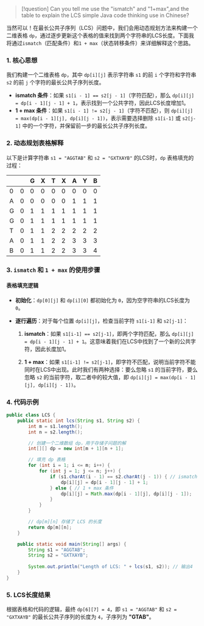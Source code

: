 >[!question]
>Can you tell me use the "ismatch" and "1+max",and the table to explain the LCS simple Java code thinking use in Chinese?

当然可以！在最长公共子序列（LCS）问题中，我们会用动态规划方法来构建一个二维表格 `dp`，通过逐步更新这个表格的值来找到两个字符串的LCS长度。下面我将通过`ismatch`（匹配条件）和`1 + max`（状态转移条件）来详细解释这个思路。

### 1. 核心思想

我们构建一个二维表格 `dp`，其中 `dp[i][j]` 表示字符串 `s1` 的前 `i` 个字符和字符串 `s2` 的前 `j` 个字符的最长公共子序列长度。

- **ismatch 条件**：如果 `s1[i - 1] == s2[j - 1]`（字符匹配），那么 `dp[i][j] = dp[i - 1][j - 1] + 1`，表示找到一个公共字符，因此LCS长度增加1。
- **1 + max 条件**：如果 `s1[i - 1] != s2[j - 1]`（字符不匹配），则 `dp[i][j] = max(dp[i - 1][j], dp[i][j - 1])`，表示需要选择删除 `s1[i-1]` 或 `s2[j-1]` 中的一个字符，并保留前一步的最长公共子序列长度。

### 2. 动态规划表格解释

以下是计算字符串 `s1 = "AGGTAB"` 和 `s2 = "GXTXAYB"` 的LCS时，`dp` 表格填充的过程：

|    |   | G | X | T | X | A | Y | B |
|----|---|---|---|---|---|---|---|---|
| 0  | 0 | 0 | 0 | 0 | 0 | 0 | 0 | 0 |
| A  | 0 | 0 | 0 | 0 | 0 | 1 | 1 | 1 |
| G  | 0 | 1 | 1 | 1 | 1 | 1 | 1 | 1 |
| G  | 0 | 1 | 1 | 1 | 1 | 1 | 1 | 1 |
| T  | 0 | 1 | 1 | 2 | 2 | 2 | 2 | 2 |
| A  | 0 | 1 | 1 | 2 | 2 | 3 | 3 | 3 |
| B  | 0 | 1 | 1 | 2 | 2 | 3 | 3 | 4 |

### 3. `ismatch` 和 `1 + max` 的使用步骤

#### 表格填充逻辑

- **初始化**：`dp[0][j]` 和 `dp[i][0]` 都初始化为 `0`，因为空字符串的LCS长度为 `0`。
  
- **逐行遍历**：对于每个位置 `dp[i][j]`，检查当前字符 `s1[i-1]` 和 `s2[j-1]`：
  
  1. **ismatch**：如果 `s1[i-1] == s2[j-1]`，即两个字符匹配，那么 `dp[i][j] = dp[i - 1][j - 1] + 1`。这意味着我们在LCS中找到了一个新的公共字符，因此长度加1。
  
  2. **1 + max**：如果 `s1[i-1] != s2[j-1]`，即字符不匹配，说明当前字符不能同时在LCS中出现。此时我们有两种选择：要么忽略 `s1` 的当前字符，要么忽略 `s2` 的当前字符，取二者中的较大值，即 `dp[i][j] = max(dp[i - 1][j], dp[i][j - 1])`。

### 4. 代码示例

```java
public class LCS {
    public static int lcs(String s1, String s2) {
        int m = s1.length();
        int n = s2.length();

        // 创建一个二维数组 dp，用于存储子问题的解
        int[][] dp = new int[m + 1][n + 1];

        // 填充 dp 表格
        for (int i = 1; i <= m; i++) {
            for (int j = 1; j <= n; j++) {
                if (s1.charAt(i - 1) == s2.charAt(j - 1)) { // ismatch 条件
                    dp[i][j] = dp[i - 1][j - 1] + 1;
                } else { // 1 + max 条件
                    dp[i][j] = Math.max(dp[i - 1][j], dp[i][j - 1]);
                }
            }
        }

        // dp[m][n] 存储了 LCS 的长度
        return dp[m][n];
    }

    public static void main(String[] args) {
        String s1 = "AGGTAB";
        String s2 = "GXTXAYB";
        
        System.out.println("Length of LCS: " + lcs(s1, s2)); // 输出4
    }
}

```

### 5. LCS长度结果

根据表格和代码的逻辑，最终 `dp[6][7] = 4`，即 `s1 = "AGGTAB"` 和 `s2 = "GXTXAYB"` 的最长公共子序列的长度为 `4`，子序列为 **"GTAB"**。